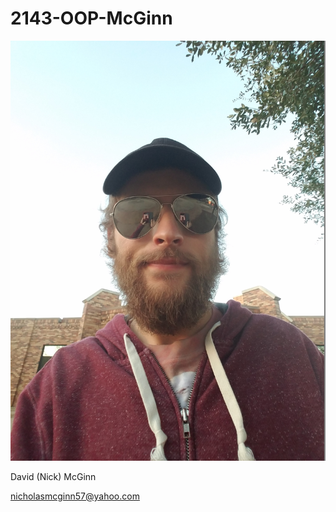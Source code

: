 # 2143-OOP-McGinn

![alt text](https://github.com/dnmcginn57/2143-OOP-McGinn/blob/master/selfie.jpg?raw=true "selfie")

David (Nick) McGinn

nicholasmcginn57@yahoo.com
